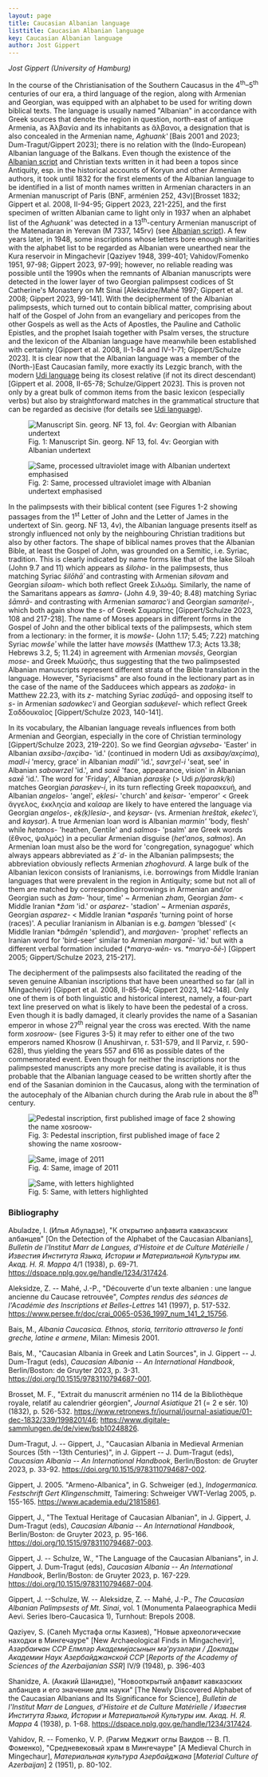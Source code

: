 ```yaml
---
layout: page
title: Caucasian Albanian language
listtitle: Caucasian Albanian language
key: Caucasian Albanian language
author: Jost Gippert
---
```

*Jost Gippert (University of Hamburg)*

In the course of the Christianisation of the Southern Caucasus in the
4<sup>th</sup>–5<sup>th</sup> centuries of our era, a third language of the region, along
with Armenian and Georgian, was equipped with an alphabet to be used for
writing down biblical texts. The language is usually named "Albanian" in
accordance with Greek sources that denote the region in question,
north-east of antique Armenia, as Ἀλβανία and its inhabitants as
ἄλβανοι, a designation that is also concealed in the Armenian name,
*Aghuankʽ* \[Bais 2001 and 2023; Dum-Tragut/Gippert 2023\]; there is no
relation with the (Indo-European) Albanian language of the Balkans. Even
though the existence of the [Albanian script](/artsakh/Alb-script/) and Christian texts
written in it had been a topos since Antiquity, esp. in the historical
accounts of Koryun and other Armenian authors, it took until 1832 for
the first elements of the Albanian language to be identified in a list
of month names written in Armenian characters in an Armenian manuscript
of Paris (BNF, arménien 252, 43v)\[Brosset 1832; Gippert et al. 2008,
II-94-95; Gippert 2023, 221-225\], and the first specimen of written
Albanian came to light only in 1937 when an alphabet list of the
*Aghuankʽ* was detected in a 13<sup>th</sup>-century Armenian manuscript of the
Matenadaran in Yerevan (M 7337, 145rv) (see [Albanian script](/artsakh/Alb-script/)). A
few years later, in 1948, some inscriptions whose letters bore enough
similarities with the alphabet list to be regarded as Albanian were
unearthed near the Kura reservoir in Mingachevir \[Qaziyev 1948,
399-401; Vahidov/Fomenko 1951, 97-98; Gippert 2023, 97-99\]; however, no
reliable reading was possible until the 1990s when the remnants of
Albanian manuscripts were detected in the lower layer of two Georgian
palimpsest codices of St Catherine's Monastery on Mt Sinai
\[Aleksidze/Mahé 1997; Gippert et al. 2008; Gippert 2023, 99-141\]. With
the decipherment of the Albanian palimpsests, which turned out to
contain biblical matter, comprising about half of the Gospel of John
from an evangeliary and pericopes from the other Gospels as well as the
Acts of Apostles, the Pauline and Catholic Epistles, and the prophet
Isaiah together with Psalm verses, the structure and the lexicon of the
Albanian language have meanwhile been established with certainty
\[Gippert et al. 2008, II-1-84 and IV-1-71; Gippert/Schulze 2023\]. It
is clear now that the Albanian language was a member of the (North-)East
Caucasian family, more exactly its Lezgic branch, with the modern [Udi language](/artsakh/Udi-lang/) being its closest relative (if not its direct descendant)
\[Gippert et al. 2008, II-65-78; Schulze/Gippert 2023\]. This is proven
not only by a great bulk of common items from the basic lexicon
(especially verbs) but also by straightforward matches in the
grammatical structure that can be regarded as decisive (for details see
[Udi language](/artsakh/Udi-lang/)).

<figure>
  <img src="/public/albanian1.jpg" alt="Manuscript Sin. georg. NF 13, fol. 4v: Georgian with Albanian undertext">
  <figcaption>Fig. 1: Manuscript Sin. georg. NF 13, fol. 4v: Georgian with Albanian undertext</figcaption>
</figure>

<figure>
  <img src="/public/albanian2.jpg" alt="Same, processed ultraviolet image with Albanian undertext emphasised">
  <figcaption>Fig. 2: Same, processed ultraviolet image with Albanian undertext emphasised</figcaption>
</figure>

In the palimpsests with their biblical content (see Figures 1-2 showing
passages from the 1<sup>st</sup> Letter of John and the Letter of James in the
undertext of Sin. georg. NF 13, 4v), the Albanian language presents
itself as strongly influenced not only by the neighbouring Christian
traditions but also by other factors. The shape of biblical names proves
that the Albanian Bible, at least the Gospel of John, was grounded on a
Semitic, i.e. Syriac, tradition. This is clearly indicated by name forms
like that of the lake Siloah (John 9.7 and 11) which appears as
*šiloha-* in the palimpsests, thus matching Syriac *šilōhāʾ* and
contrasting with Armenian *siłovam* and Georgian *siloam-* which both
reflect Greek Σιλωάμ. Similarly, the name of the Samaritans appears as
*šamra-* (John 4.9, 39-40; 8.48) matching Syriac *šāmrā-* and
contrasting with Armenian *samaracʽi* and Georgian *samariṭel-*, which
both again show the *s-* of Greek Σαμαρίτης \[Gippert/Schulze 2023, 108
and 217-218\]. The name of Moses appears in different forms in the
Gospel of John and the other biblical texts of the palimpsests, which
stem from a lectionary: in the former, it is *mowše-* (John 1.17; 5.45;
7.22) matching Syriac *mowšeʾ* while the latter have *mowsēs* (Matthew
17.3; Acts 13.38; Hebrews 3.2, 5; 11.24) in agreement with Armenian
*movsēs*, Georgian *mose-* and Greek Μωϋσῆς, thus suggesting that the
two palimpsested Albanian manuscripts represent different strata of the
Bible translation in the language. However, "Syriacisms" are also found
in the lectionary part as in the case of the name of the Sadducees which
appears as *zadoḳa-* in Matthew 22.23, with its *z-* matching Syriac
*zadūqā-* and opposing itself to *s-* in Armenian *sadowkecʽi* and
Georgian *saduḳevel-* which reflect Greek Σαδδουκαῖος \[Gippert/Schulze
2023, 140-141\].

In its vocabulary, the Albanian language reveals influences from both
Armenian and Georgian, especially in the core of Christian terminology
\[Gippert/Schulze 2023, 219-220\]. So we find Georgian *aġvseba-*
'Easter' in Albanian *axsiba-*/*axc̣iba-* 'id.' (continued in modern Udi
as *axsibay/axc̣ima*), *madl-i* 'mercy, grace' in Albanian *madil'*
'id.', *savrʒel-i* 'seat, see' in Albanian *sabowrzel* 'id.', and *saxē*
'face, appearance, vision' in Albanian *saxē* 'id.'. The word for
'Friday', Albanian *ṗarasḳe* (\> Udi *p/ṗarask/ḳi*) matches Georgian
*ṗarasḳev-i*, in its turn reflecting Greek παρασκευή, and Albanian
*angelos*- 'angel', *eḳlesi-* 'church' and *ḳeisar-* 'emperor' \< Greek
ἄγγελος, ἐκκληςία and καῖσαρ are likely to have entered the language via
Georgian *angelos-*, *eḳ(ḳ)lesia-*, and *ḳeysar-* (vs. Armenian
*hreštak*, *ekełecʽi*, and *kaysar*). A true Armenian loan word is
Albanian *marmin'* 'body, flesh' while *hetanos*- 'heathen, Gentile' and
*salmos*- 'psalm' are Greek words (ἔθνος, ψαλμός) in a peculiar Armenian
disguise (*hetʽanos*, *sałmos*). An Armenian loan must also be the word
for 'congregation, synagogue' which always appears abbreviated as *ž˜d-*
in the Albanian palimpsests; the abbreviation obviously reflects
Armenian *zhoghovurd*. A large bulk of the Albanian lexicon consists of
Iranianisms, i.e. borrowings from Middle Iranian languages that were
prevalent in the region in Antiquity; some but not all of them are
matched by corresponding borrowings in Armenian and/or Georgian such as
*žam‑* 'hour, time' \~ Armenian *zham*, Georgian *žam-* \< Middle
Iranian \**žam* 'id.' or *asṗarez-* 'stadion' \~ Armenian *asparēs*,
Georgian *asparez*- \< Middle Iranian \**asparēs* 'turning point of
horse (races)'. A peculiar Iranianism in Albanian is e.g. *bamgen*
'blessed' (\< Middle Iranian \**bāmgēn* 'splendid'), and *marġaven-*
'prophet' reflects an Iranian word for 'bird-seer' similar to Armenian
*margarē-* 'id.' but with a different verbal formation included
(\**marγa-wēn-* vs. \**marγa-δē‑*) \[Gippert 2005; Gippert/Schulze 2023,
215-217\].

The decipherment of the palimpsests also facilitated the reading of the
seven genuine Albanian inscriptions that have been unearthed so far (all
in Mingachevir) \[Gippert et al. 2008, II-85-94; Gippert 2023,
142-148\]. Only one of them is of both linguistic and historical
interest, namely, a four-part text line preserved on what is likely to
have been the pedestal of a cross. Even though it is badly damaged, it
clearly provides the name of a Sasanian emperor in whose 27<sup>th</sup> reignal
year the cross was erected. With the name form *xosroow*- (see Figures
3-5) it may refer to either one of the two emperors named Khosrow (I
Anushirvan, r. 531-579, and II Parviz, r. 590-628), thus yielding the
years 557 and 616 as possible dates of the commemorated event. Even
though for neither the inscriptions nor the palimpsested manuscripts any
more precise dating is available, it is thus probable that the Albanian
language ceased to be written shortly after the end of the Sasanian
dominion in the Caucasus, along with the termination of the autocephaly
of the Albanian church during the Arab rule in about the 8<sup>th</sup> century.

<figure>
  <img src="/public/albanian3.jpg" alt="Pedestal inscription, first published image of face 2 showing the name xosroow-">
  <figcaption>Fig. 3: Pedestal inscription, first published image of face 2 showing the name xosroow-</figcaption>
</figure>
<figure>
  <img src="/public/albanian4.jpg" alt="Same, image of 2011">
  <figcaption>Fig. 4: Same, image of 2011</figcaption>
</figure>
<figure>
  <img src="/public/albanian5.jpg" alt="Same, with letters highlighted">
  <figcaption>Fig. 5: Same, with letters highlighted</figcaption>
</figure>

### Bibliography

Abuladze, I. (Илья Абуладзе), "К открытию алфавита кавказских албанцев"
\[On the Detection of the Alphabet of the Caucasian Albanians\],
*Bulletin de l'Institut Marr de Langues, d'Histoire et de Culture
Matérielle* / *Известия Института Языка, Истории и Материальной Культуры
им. Акад. Н. Я. Марра* 4/1 (1938), p. 69-71.
<https://dspace.nplg.gov.ge/handle/1234/317424>.

Aleksidze, Z. -- Mahé, J.-P., "Découverte d'un texte albanien : une
langue ancienne du Caucase retrouvée", *Comptes rendus des séances de
l'Académie des Inscriptions et Belles-Lettres* 141 (1997), p. 517-532.
<https://www.persee.fr/doc/crai_0065-0536_1997_num_141_2_15756>.

Bais, M., *Albania Caucasica. Ethnos, storia, territorio attraverso le
fonti greche, latine e armene*, Milan: Mimesis 2001.

Bais, M., "Caucasian Albania in Greek and Latin Sources", in J. Gippert
-- J. Dum-Tragut (eds), *Caucasian Albania -- An International
Handbook*, Berlin/Boston: de Gruyter 2023, p. 3-31.
<https://doi.org/10.1515/9783110794687-001>.

Brosset, M. F., "Extrait du manuscrit arménien no 114 de la Bibliothèque
royale, relatif au calendrier géorgien", *Journal Asiatique* 21 (= 2 e
sér. 10) (1832), p. 526-532.
<https://www.retronews.fr/journal/journal-asiatique/01-dec-1832/339/1998201/46>;
<https://www.digitale-sammlungen.de/de/view/bsb10248826>.

Dum-Tragut, J. -- Gippert, J., "Caucasian Albania in Medieval Armenian
Sources (5th --13th Centuries)", in J. Gippert -- J. Dum-Tragut (eds),
*Caucasian Albania -- An International Handbook*, Berlin/Boston: de
Gruyter 2023, p. 33-92. <https://doi.org/10.1515/9783110794687-002>.

Gippert, J. 2005. "Armeno-Albanica", in G. Schweiger (ed.),
*Indogermanica. Festschrift Gert Klingenschmitt*, Taimering: Schweiger VWT-Verlag 2005, p. 155-165.
<https://www.academia.edu/21815861>.

Gippert, J., "The Textual Heritage of Caucasian Albanian", in J.
Gippert, J. Dum-Tragut (eds), *Caucasian Albania -- An International
Handbook*, Berlin/Boston: de Gruyter 2023, p. 95-166.
<https://doi.org/10.1515/9783110794687-003>.

Gippert, J. -- Schulze, W., "The Language of the Caucasian Albanians",
in J. Gippert, J. Dum-Tragut (eds), *Caucasian Albania -- An
International Handbook*, Berlin/Boston: de Gruyter 2023, p. 167-229.
<https://doi.org/10.1515/9783110794687-004>.

Gippert, J. --Schulze, W. -- Aleksidze, Z. -- Mahé, J.-P., *The
Caucasian Albanian Palimpsests of Mt. Sinai*, vol. 1 (Monumenta
Palaeographica Medii Aevi. Series Ibero-Caucasica 1), Turnhout: Brepols
2008.

Qaziyev, S. (Салеһ Мустафа оглы Казиев), "Новые археологические находки
в Мингечауре" \[New Archaeological Finds in Mingachevir\], *Азәрбаиҹан ССР
Елмләр Академијасынын мә'рузәләри / Доклады Академии Наук Азербайджанской ССР*
\[*Reports of the Academy of Sciences of the Azerbaijanian SSR*\] IV/9
(1948), p. 396-403

Shanidze, A. (Акакий Шанидзе), "Новооткрытый алфавит кавказских албанцев
и его значение для науки" \[The Newly Discovered Alphabet of the
Caucasian Albanians and Its Significance for Science\], *Bulletin de
l'Institut Marr de Langues, d'Histoire et de Culture Matérielle /
Известия Института Языка, Истории и Материальной Культуры им. Акад. Н.
Я. Марра* 4 (1938), p. 1-68.
<https://dspace.nplg.gov.ge/handle/1234/317424>.

Vahidov, R. -- Fomenko, V. P. (Рагим Меджит оглы Ваидов -- В. П.
Фоменко), "Средневековый храм в Мингечауре" \[A Medieval Church in
Mingechaur\], *Материальная культура Азербайджана* \[*Material Culture
of Azerbaijan*\] 2 (1951), p. 80-102.
